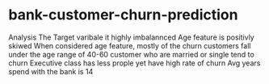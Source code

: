 # bank-customer-churn-prediction
Analysis
The Target varibale it highly imbalannced
Age feature is positivly skiwed
When considered age feature, mostly of the churn customers fall under the age range of 40-60
customer who are married or single tend to churn
Executive class has less prople yet have high rate of churn
Avg years spend with the bank is 14
